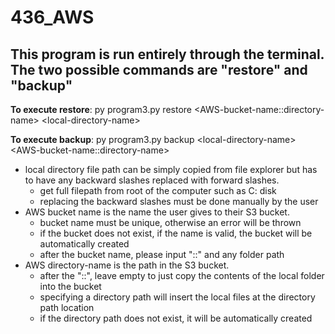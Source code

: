 # 436_AWS

## This program is run entirely through the terminal. The two possible commands are "restore" and "backup"

**To execute restore**: py program3.py restore &lt;AWS-bucket-name::directory-name&gt; &lt;local-directory-name&gt;

**To execute backup**: py program3.py backup &lt;local-directory-name&gt; &lt;AWS-bucket-name::directory-name&gt;
- local directory file path can be simply copied from file explorer but has to have any backward slashes replaced with forward slashes.
    - get full filepath from root of the computer such as C: disk
    - replacing the backward slashes must be done manually by the user
- AWS bucket name is the name the user gives to their S3 bucket.
    - bucket name must be unique, otherwise an error will be thrown
    - if the bucket does not exist, if the name is valid, the bucket will be automatically created
    - after the bucket name, please input "::" and any folder path
- AWS directory-name is the path in the S3 bucket.
    - after the "::", leave empty to just copy the contents of the local folder into the bucket
    - specifying a directory path will insert the local files at the directory path location
    - if the directory path does not exist, it will be automatically created